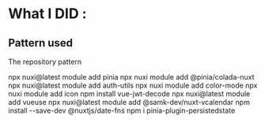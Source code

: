 # What I DID :

## Pattern used
The repository pattern

npx nuxi@latest module add pinia
npx nuxi module add @pinia/colada-nuxt
npx nuxi@latest module add auth-utils
npx nuxi module add color-mode
npx nuxi module add icon
npm install vue-jwt-decode
npx nuxi@latest module add vueuse
npx nuxi@latest module add @samk-dev/nuxt-vcalendar
npm install --save-dev @nuxtjs/date-fns
npm i pinia-plugin-persistedstate

